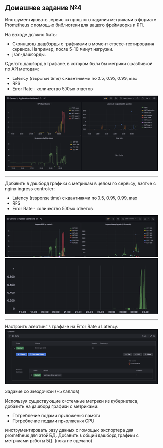 ## Домашнее задание №4

Инструментировать сервис из прошлого задания метриками в формате Prometheus с помощью библиотеки для вашего фреймворка и ЯП.

На выходе должно быть:
- Скриншоты дашборды с графиками в момент стресс-тестирования сервиса. Например, после 5-10 минут нагрузки.
- json-дашборды.

Сделать дашборд в Графане, в котором были бы метрики с разбивкой по API методам:

- Latency (response time) с квантилями по 0.5, 0.95, 0.99, max
- RPS
- Error Rate - количество 500ых ответов

![app-part.png](images/app-part.png)

---

Добавить в дашборд графики с метрикам в целом по сервису, взятые с nginx-ingress-controller:

- Latency (response time) с квантилями по 0.5, 0.95, 0.99, max
- RPS
- Error Rate - количество 500ых ответов

![ingress-part1.png](images/ingress-part1.png)
![ingress-part2.png](images/ingress-part2.png)

--- 

Настроить алертинг в графане на Error Rate и Latency.
![alert.png](images/alert.png)

Задание со звездочкой (+5 баллов)

Используя существующие системные метрики из кубернетеса, добавить на дашборд графики с метриками:

- Потребление подами приложения памяти
- Потребление подами приолжения CPU

Инструментировать базу данных с помощью экспортера для prometheus для этой БД.
Добавить в общий дашборд графики с метриками работы БД. (пока не сделано)

